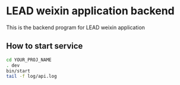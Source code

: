 LEAD weixin application backend
=============================

This is the backend program for LEAD weixin application 


How to start service
--------------------

```bash
cd YOUR_PROJ_NAME
. dev
bin/start
tail -f log/api.log
```
